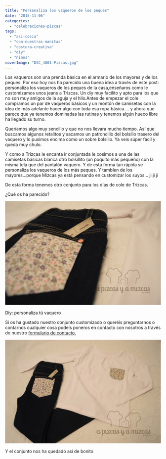 ```yaml
---
title: "Personaliza los vaqueros de los peques"
date: "2015-11-06"
categories:
  - "celebraciones-pizcas"
tags:
  - "asi-cosia"
  - "con-nuestras-manitas"
  - "costura-creativa"
  - "diy"
  - "ninos"
coverImage: "DSC_4001-Pizcas.jpg"
---
```


Los vaqueros son una prenda básica en el armario de los mayores y de los peques. Por eso hoy nos ha parecido una buena idea a través de este post: personaliza los vaqueros de los peques de la casa,enseñaros como le customizamos unos jeans a Trizcas. Un diy muy facilito y apto para los que no son muy amigos de la aguja y el hilo.Antes de empezar el cole compramos un par de vaqueros básicos y un montón de camisetas con la idea de más adelante hacer algo con toda esa ropa básica.... y ahora que parece que ya tenemos dominadas las rutinas y tenemos algún hueco libre ha llegado su turno.

Queríamos algo muy sencillo y que no nos llevara mucho tiempo. Así que buscamos algunos retalitos y sacamos un patroncillo del bolsillo trasero del vaquero y lo pusimos encima como un sobre bolsillo. Ya veis súper fácil y queda muy chulo.

Y como a Trizcas le encanta ir conjuntada le cosimos a una de las camisetas básicas blanca otro bolsillito (un poquito más pequeño) con la misma tela que del pantalón vaquero. Y de esta forma tan rápida se personaliza los vaqueros de los más peques. Y tambíen de los mayores...porque Mizcas ya está pensando en customizar los suyos... ji ji ji

De esta forma tenemos otro conjunto para los días de cole de Trizcas.

¿Qué os ha parecido?

![](images/DSC_3999-Pizcas.jpg)

Diy: personaliza tú vaquero

Si os ha gustado nuestro conjunto customizado o queréis preguntarnos o contarnos cualquier cosa podeís poneros en contacto con nosotros a través de nuestro [formulario de contacto.](/contacto/)

![](images/DSC_4001-Pizcas.jpg)

Y el conjunto nos ha quedado así de bonito
